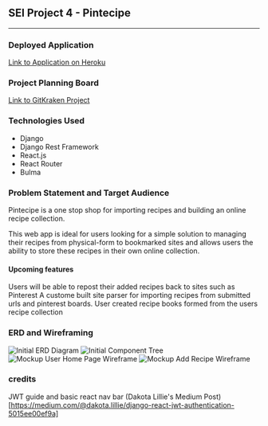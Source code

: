 ## SEI Project 4 - Pintecipe
---

### Deployed Application
[Link to Application on Heroku](https://powerful-sands-51097.herokuapp.com/)

### Project Planning Board

[Link to GitKraken Project](https://app.gitkraken.com/glo/board/XZalVKr2-gAPzjHC)

### Technologies Used
- Django
- Django Rest Framework
- React.js
- React Router
- Bulma


### Problem Statement and Target Audience

Pintecipe is a one stop shop for importing recipes and building an online recipe collection.

This web app is ideal for users looking for a simple solution to managing their recipes from physical-form to bookmarked sites and allows users the ability to store these recipes in their own online collection. 

#### Upcoming features
Users will be able to repost their added recipes back to sites such as Pinterest
A custome built site parser for importing recipes from submitted urls and pinterest boards. 
User created recipe books formed from the users recipe collection


### ERD and Wireframing

![Initial ERD Diagram](https://imgur.com/cfw6fAn.jpg)
![Initial Component Tree](https://imgur.com/cfw6fAn.jpg)
![Mockup User Home Page  Wireframe](https://imgur.com/cfw6fAn.jpg)
![Mockup Add Recipe Wireframe](https://imgur.com/cfw6fAn.jpg)


### credits
JWT guide and basic react nav bar (Dakota Lillie's Medium Post)[https://medium.com/@dakota.lillie/django-react-jwt-authentication-5015ee00ef9a]
